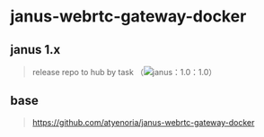 
# janus-webrtc-gateway-docker

## janus 1.x

> release repo  to hub by task （![janus：1.0](https://github.com/meetecho/janus-gateway.git)：1.0）

## base 

> https://github.com/atyenoria/janus-webrtc-gateway-docker

